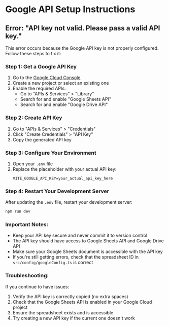 # Google API Setup Instructions

## Error: "API key not valid. Please pass a valid API key."

This error occurs because the Google API key is not properly configured. Follow these steps to fix it:

### Step 1: Get a Google API Key

1. Go to the [Google Cloud Console](https://console.cloud.google.com/)
2. Create a new project or select an existing one
3. Enable the required APIs:
   - Go to "APIs & Services" > "Library"
   - Search for and enable "Google Sheets API"
   - Search for and enable "Google Drive API"

### Step 2: Create API Key

1. Go to "APIs & Services" > "Credentials"
2. Click "Create Credentials" > "API Key"
3. Copy the generated API key

### Step 3: Configure Your Environment

1. Open your `.env` file
2. Replace the placeholder with your actual API key:
   ```
   VITE_GOOGLE_API_KEY=your_actual_api_key_here
   ```

### Step 4: Restart Your Development Server

After updating the `.env` file, restart your development server:
```bash
npm run dev
```

### Important Notes:

- Keep your API key secure and never commit it to version control
- The API key should have access to Google Sheets API and Google Drive API
- Make sure your Google Sheets document is accessible with the API key
- If you're still getting errors, check that the spreadsheet ID in `src/config/googleConfig.ts` is correct

### Troubleshooting:

If you continue to have issues:
1. Verify the API key is correctly copied (no extra spaces)
2. Check that the Google Sheets API is enabled in your Google Cloud project
3. Ensure the spreadsheet exists and is accessible
4. Try creating a new API key if the current one doesn't work